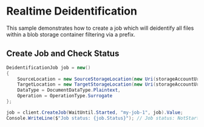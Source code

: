 # Realtime Deidentification

This sample demonstrates how to create a job which will deidentify all files within a blob storage container filtering via a prefix.

## Create Job and Check Status

```C# Snippet:AzHealthDeidSample2_CreateJob
DeidentificationJob job = new()
{
    SourceLocation = new SourceStorageLocation(new Uri(storageAccountUrl), "folder1/", new string[] { "*" }),
    TargetLocation = new TargetStorageLocation(new Uri(storageAccountUrl), "output_path"),
    DataType = DocumentDataType.Plaintext,
    Operation = OperationType.Surrogate
};

job = client.CreateJob(WaitUntil.Started, "my-job-1", job).Value;
Console.WriteLine($"Job status: {job.Status}"); // Job status: NotStarted
```
